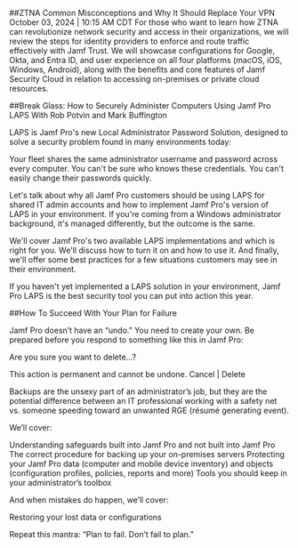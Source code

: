 ##ZTNA Common Misconceptions and Why It Should Replace Your VPN
October 03, 2024 | 10:15 AM CDT
For those who want to learn how ZTNA can revolutionize network security and access in their organizations, we will review the steps for identity providers to enforce and route traffic effectively with Jamf Trust. We will showcase configurations for Google, Okta, and Entra ID, and user experience on all four platforms (macOS, iOS, Windows, Android), along with the benefits and core features of Jamf Security Cloud in relation to accessing on-premises or private cloud resources.

##Break Glass: How to Securely Administer Computers Using Jamf Pro LAPS
With Rob Potvin and Mark Buffington
 
LAPS is Jamf Pro's new Local Administrator Password Solution, designed to solve a security problem found in many environments today:
 
Your fleet shares the same administrator username and password across every computer.
You can't be sure who knows these credentials.
You can't easily change their passwords quickly.

Let's talk about why all Jamf Pro customers should be using LAPS for shared IT admin accounts and how to implement Jamf Pro's version of LAPS in your environment. If you're coming from a Windows administrator background, it's managed differently, but the outcome is the same.

We'll cover Jamf Pro's two available LAPS implementations and which is right for you. We'll discuss how to turn it on and how to use it. And finally, we'll offer some best practices for a few situations customers may see in their environment.

If you haven't yet implemented a LAPS solution in your environment, Jamf Pro LAPS is the best security tool you can put into action this year.
 
 
##How To Succeed With Your Plan for Failure
 
Jamf Pro doesn’t have an “undo.” You need to create your own. Be prepared before you respond to something like this in Jamf Pro:
 
Are you sure you want to delete...?

This action is permanent and cannot be undone.
Cancel  |  Delete
 
Backups are the unsexy part of an administrator’s job, but they are the potential difference between an IT professional working with a safety net vs. someone speeding toward an unwanted RGE (résumé generating event).

We’ll cover:
 
Understanding safeguards built into Jamf Pro and not built into Jamf Pro
The correct procedure for backing up your on-premises servers
Protecting your Jamf Pro data (computer and mobile device inventory) and objects (configuration profiles, policies, reports and more)
Tools you should keep in your administrator’s toolbox
 
And when mistakes do happen, we’ll cover:
 
Restoring your lost data or configurations
 
Repeat this mantra: “Plan to fail. Don’t fail to plan.”
 
